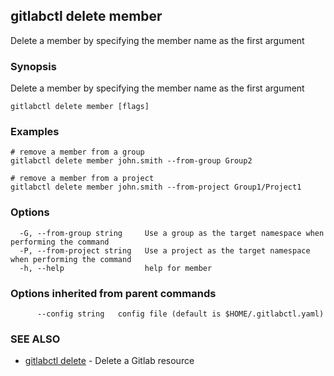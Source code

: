 ## gitlabctl delete member

Delete a member by specifying the member name as the first argument

### Synopsis

Delete a member by specifying the member name as the first argument

```
gitlabctl delete member [flags]
```

### Examples

```
# remove a member from a group
gitlabctl delete member john.smith --from-group Group2 

# remove a member from a project
gitlabctl delete member john.smith --from-project Group1/Project1
```

### Options

```
  -G, --from-group string     Use a group as the target namespace when performing the command
  -P, --from-project string   Use a project as the target namespace when performing the command
  -h, --help                  help for member
```

### Options inherited from parent commands

```
      --config string   config file (default is $HOME/.gitlabctl.yaml)
```

### SEE ALSO

* [gitlabctl delete](gitlabctl_delete.md)	 - Delete a Gitlab resource

